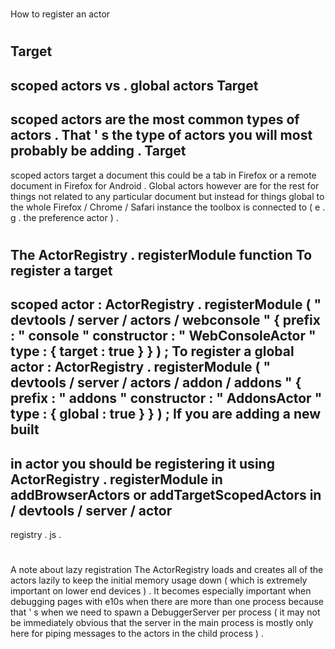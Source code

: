 #
How
to
register
an
actor
#
#
Target
-
scoped
actors
vs
.
global
actors
Target
-
scoped
actors
are
the
most
common
types
of
actors
.
That
'
s
the
type
of
actors
you
will
most
probably
be
adding
.
Target
-
scoped
actors
target
a
document
this
could
be
a
tab
in
Firefox
or
a
remote
document
in
Firefox
for
Android
.
Global
actors
however
are
for
the
rest
for
things
not
related
to
any
particular
document
but
instead
for
things
global
to
the
whole
Firefox
/
Chrome
/
Safari
instance
the
toolbox
is
connected
to
(
e
.
g
.
the
preference
actor
)
.
#
#
The
ActorRegistry
.
registerModule
function
To
register
a
target
-
scoped
actor
:
ActorRegistry
.
registerModule
(
"
devtools
/
server
/
actors
/
webconsole
"
{
prefix
:
"
console
"
constructor
:
"
WebConsoleActor
"
type
:
{
target
:
true
}
}
)
;
To
register
a
global
actor
:
ActorRegistry
.
registerModule
(
"
devtools
/
server
/
actors
/
addon
/
addons
"
{
prefix
:
"
addons
"
constructor
:
"
AddonsActor
"
type
:
{
global
:
true
}
}
)
;
If
you
are
adding
a
new
built
-
in
actor
you
should
be
registering
it
using
ActorRegistry
.
registerModule
in
addBrowserActors
or
addTargetScopedActors
in
/
devtools
/
server
/
actor
-
registry
.
js
.
#
#
A
note
about
lazy
registration
The
ActorRegistry
loads
and
creates
all
of
the
actors
lazily
to
keep
the
initial
memory
usage
down
(
which
is
extremely
important
on
lower
end
devices
)
.
It
becomes
especially
important
when
debugging
pages
with
e10s
when
there
are
more
than
one
process
because
that
'
s
when
we
need
to
spawn
a
DebuggerServer
per
process
(
it
may
not
be
immediately
obvious
that
the
server
in
the
main
process
is
mostly
only
here
for
piping
messages
to
the
actors
in
the
child
process
)
.
